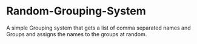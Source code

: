 # Random-Grouping-System
A simple Grouping system that gets a list of comma separated names and Groups and assigns the names to the groups at random.
